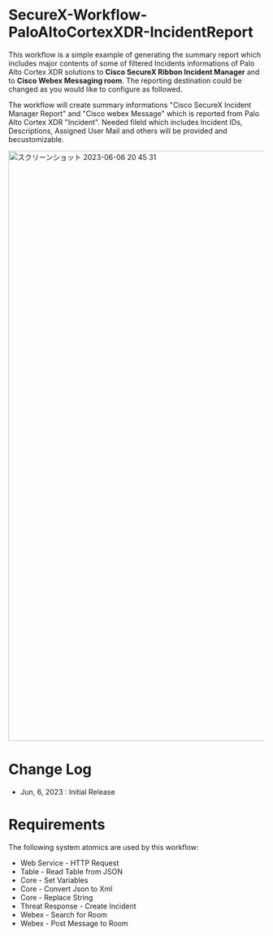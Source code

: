 # SecureX-Workflow-PaloAltoCortexXDR-IncidentReport

This workflow is a simple example of generating the summary report which includes major contents of some of filtered Incidents informations of  Palo Alto Cortex XDR solutions to <B>Cisco SecureX Ribbon Incident Manager</B> and to <B>Cisco Webex Messaging room</B>. The reporting destination could be changed as you would like to configure as followed.

The workflow will create summary informations "Cisco SecureX Incident Manager Report" and "Cisco webex Message" which is reported from Palo Alto Cortex XDR "Incident". Needed fileld which includes Incident IDs, Descriptions, Assigned User Mail and others will be provided and becustomizable.

<img width="1163" alt="スクリーンショット 2023-06-06 20 45 31" src="https://github.com/sig666/SecureX-Workflow-PaloAltoCortexXDR-IncidentReport/assets/45964305/5b18a3dc-1baa-497c-9488-7ebff6113d96">

# Change Log
- Jun, 6, 2023 : Initial Release

# Requirements

The following system atomics are used by this workflow:
- Web Service - HTTP Request
- Table - Read Table from JSON
- Core - Set Variables
- Core - Convert Json to Xml
- Core - Replace String
- Threat Response - Create Incident
- Webex - Search for Room
- Webex - Post Message to Room
